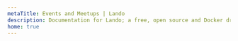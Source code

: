 ```yaml
---
metaTitle: Events and Meetups | Lando
description: Documentation for Lando; a free, open source and Docker driven local development and DevOps tool for all your projects that is fast, easy, powerful and liberating.
home: true
---
```

